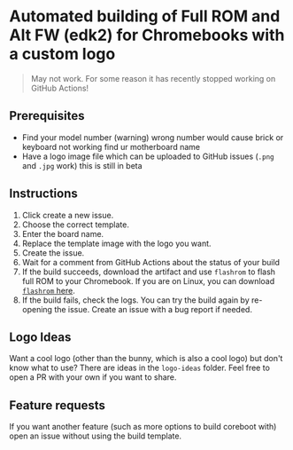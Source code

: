 # Automated building of Full ROM and Alt FW (edk2) for Chromebooks with a custom logo
> May not work. For some reason it has recently stopped working on GitHub Actions!

## Prerequisites
- Find your model number (warning) wrong number would cause brick or keyboard not working find ur motherboard name 
- Have a logo image file which can be uploaded to GitHub issues (`.png` and `.jpg` work)
this is still in beta
## Instructions
1. Click create a new issue. 
2. Choose the correct template. 
3. Enter the board name. 
4. Replace the template image with the logo you want.
5. Create the issue.
6. Wait for a comment from GitHub Actions about the status of your build
7. If the build succeeds, download the artifact and use `flashrom` to flash full ROM to your Chromebook. If you are on Linux, you can download [`flashrom` here](http://tree123.org/chrultrabook/utils/flashrom-weirdtreething).
8. If the build fails, check the logs. You can try the build again by re-opening the issue. Create an issue with a bug report if needed.

## Logo Ideas
Want a cool logo (other than the bunny, which is also a cool logo) but don't know what to use? There are ideas in the `logo-ideas` folder. Feel free to open a PR with your own if you want to share.

## Feature requests
If you want another feature (such as more options to build coreboot with) open an issue without using the build template.
